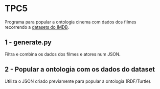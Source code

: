 # TPC5
Programa para popular a ontologia cinema com dados dos filmes recorrendo a [datasets do IMDB](https://datasets.imdbws.com/).

## 1 - generate.py
Filtra e combina os dados dos filmes e atores num JSON.

## 2 - Popular a ontologia com os dados do dataset
Utiliza o JSON criado previamente para popular a ontologia (RDF/Turtle).